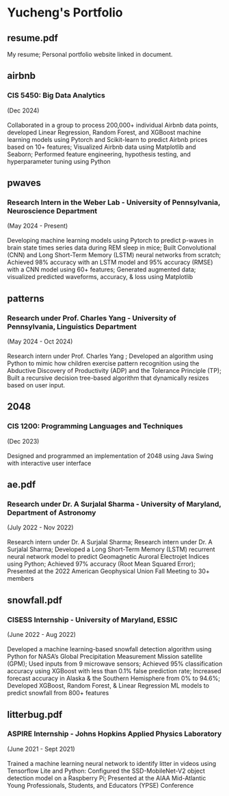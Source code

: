 # Yucheng's Portfolio

## resume.pdf
My resume; Personal portfolio website linked in document. 

## airbnb
### CIS 5450: Big Data Analytics
(Dec 2024)<br /><br />
Collaborated in a group to process 200,000+ individual Airbnb data points, developed Linear Regression, Random Forest, and XGBoost machine learning models using Pytorch and Scikit-learn to predict Airbnb prices based on 10+ features; Visualized Airbnb data using Matplotlib and Seaborn; Performed feature engineering, hypothesis testing, and hyperparameter tuning using Python

## pwaves
### Research Intern in the Weber Lab - University of Pennsylvania, Neuroscience Department
(May 2024 - Present)<br /><br />
Developing machine learning models using Pytorch to predict p-waves in brain state times series data during REM sleep in mice; Built Convolutional (CNN) and Long Short-Term Memory (LSTM) neural networks from scratch; 
Achieved 98% accuracy with an  LSTM model and 95% accuracy (RMSE)  with a CNN model using 60+ features; 
Generated augmented data; visualized predicted waveforms, accuracy, & loss using Matplotlib

## patterns
### Research under Prof. Charles Yang - University of Pennsylvania, Linguistics Department
(May  2024 - Oct 2024)<br /><br />
Research intern under Prof. Charles Yang ; Developed an algorithm using Python to mimic how children exercise pattern recognition using the Abductive Discovery of Productivity (ADP) and the Tolerance Principle (TP); Built a recursive decision tree-based algorithm that dynamically resizes based on user input.

## 2048
### CIS 1200: Programming Languages and Techniques
(Dec 2023)<br /><br />
Designed and programmed an implementation of 2048 using Java Swing with interactive user interface

## ae.pdf 
### Research under Dr. A Surjalal Sharma - University of Maryland, Department of Astronomy 
(July 2022 - Nov 2022)<br />
<br />
Research intern under Dr. A Surjalal Sharma; Research intern under Dr. A Surjalal Sharma; Developed a Long Short-Term Memory (LSTM) recurrent neural network model to predict Geomagnetic Auroral Electrojet Indices using Python; 
Achieved 97% accuracy (Root Mean Squared Error); 
Presented at the 2022 American Geophysical Union Fall Meeting to 30+ members


## snowfall.pdf
### CISESS Internship - University of Maryland, ESSIC 
(June 2022 - Aug 2022) <br /> <br />
Developed a machine learning-based snowfall detection algorithm using Python for NASA’s Global Precipitation Measurement Mission satellite (GPM); Used inputs from 9 microwave sensors; 
Achieved 95% classification accuracy using XGBoost with less than 0.1% false prediction rate; Increased forecast accuracy in Alaska & the Southern Hemisphere from 0% to 94.6%; 
Developed XGBoost, Random Forest, & Linear Regression ML models to predict snowfall from 800+ features

## litterbug.pdf
### ASPIRE Internship - Johns Hopkins Applied Physics Laboratory 
(June 2021 - Sept 2021)<br /> <br />
Trained a machine learning neural network to identify litter in videos using Tensorflow Lite and Python: Configured the SSD-MobileNet-V2 object detection model on a Raspberry Pi; Presented at the AIAA Mid-Atlantic Young Professionals, Students, and Educators (YPSE) Conference


